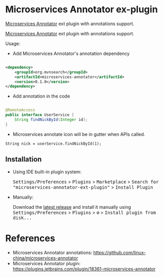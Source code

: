 Microservices Annotator ex-plugin
===================================

[Microservices Annotator](https://plugins.jetbrains.com/plugin/18361-microservices-annotator) ext plugin with annotations support.

<!-- Plugin description -->

[Microservices Annotator](https://plugins.jetbrains.com/plugin/18361-microservices-annotator) ext plugin with annotations support.

Usage:

* Add Microservices Annotator's annotation dependency

```xml

<dependency>
    <groupId>org.mvnsearch</groupId>
    <artifactId>microservices-annotator</artifactId>
    <version>0.1.0</version>
</dependency>
```

* Add annotation in the code

```java

@RemoteAccess
public interface UserService {
    String findNickById(Integer id);
}
```

* Microservices annotate icon will be in gutter when APIs called.

```
String nick = userService.findNickById(1);
```

<!-- Plugin description end -->

## Installation

- Using IDE built-in plugin system:

  <kbd>Settings/Preferences</kbd> > <kbd>Plugins</kbd> > <kbd>Marketplace</kbd> > <kbd>Search for "microservices-annotator-ext-plugin"</kbd> >
  <kbd>Install Plugin</kbd>

- Manually:

  Download the [latest release](https://github.com/linux-china/microservices-annotator-ext-plugin/releases/latest) and install it manually using
  <kbd>Settings/Preferences</kbd> > <kbd>Plugins</kbd> > <kbd>⚙️</kbd> > <kbd>Install plugin from disk...</kbd>

# References

* Microservices Annotator annotations: https://github.com/linux-china/microservices-annotator
* Microservices Annotator plugin: https://plugins.jetbrains.com/plugin/18361-microservices-annotator
